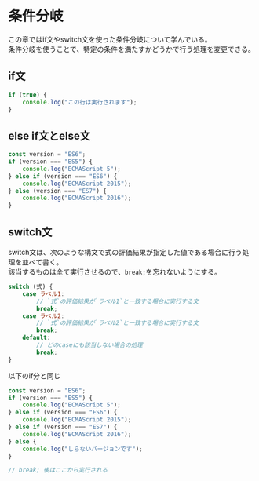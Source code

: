 # 条件分岐

この章ではif文やswitch文を使った条件分岐について学んでいる。  
条件分岐を使うことで、特定の条件を満たすかどうかで行う処理を変更できる。

## if文

```javascript
if (true) {
    console.log("この行は実行されます");
}
```

## else if文とelse文

```javascript
const version = "ES6";
if (version === "ES5") {
    console.log("ECMAScript 5");
} else if (version === "ES6") {
    console.log("ECMAScript 2015");
} else (version === "ES7") {
    console.log("ECMAScript 2016");
}
```

## switch文

switch文は、次のような構文で式の評価結果が指定した値である場合に行う処理を並べて書く。  
該当するものは全て実行させるので、`break;`を忘れないようにする。

```javascript
switch (式) {
    case ラベル1:
        // `式`の評価結果が`ラベル1`と一致する場合に実行する文
        break;
    case ラベル2:
        // `式`の評価結果が`ラベル2`と一致する場合に実行する文
        break;
    default:
        // どのcaseにも該当しない場合の処理
        break;
}
```

以下のif分と同じ

```javascript
const version = "ES6";
if (version === "ES5") {
    console.log("ECMAScript 5");
} else if (version === "ES6") {
    console.log("ECMAScript 2015");
} else if (version === "ES7") {
    console.log("ECMAScript 2016");
} else {
    console.log("しらないバージョンです"); 
}

// break; 後はここから実行される
```